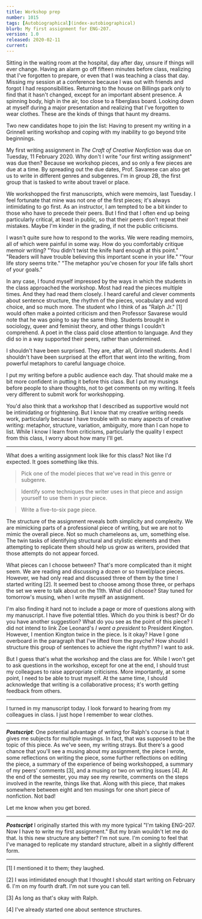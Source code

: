 ```yaml
---
title: Workshop prep
number: 1015
tags: [Autobiographical](index-autobiographical)
blurb: My first assignment for ENG-207.
version: 1.0
released: 2020-02-11 
current: 
---
```

Sitting in the waiting room at the hospital, day after day, unsure
if things will ever change.   Having an alarm go off fifteen minutes
before class, realizing that I've forgotten to prepare, or even
that I was teaching a class that day.  Missing my session at a
conference because I was out with friends and forgot I had
responsibilities.  Returning to the house on Billings park only to
find that it hasn't changed, except for an important absent presence.
A spinning body, high in the air, too close to a fiberglass board.
Looking down at myself during a major presentation and realizing
that I've forgotten to wear clothes.  These are the kinds of things
that haunt my dreams.

Two new candidates hope to join the list: Having to present my
writing in a Grinnell writing workshop and coping with my inability
to go beyond trite beginnings.

My first writing assignment in _The Craft of Creative Nonfiction_
was due on Tuesday, 11 February 2020.  Why don't I write "*our*
first writing assignment" was due then?  Because we workshop pieces,
and so only a few pieces are due at a time.  By spreading out the
due dates, Prof. Savarese can also get us to write in different
genres and subgenres.  I'm in group 2B, the first group that is
tasked to write about travel or place.

We workshopped the first manuscripts, which were memoirs, last
Tuesday.  I feel fortunate that mine was not one of the first pieces;
it's always intimidating to go first.  As an instructor, I am tempted
to be a bit kinder to those who have to precede their peers.  But
I find that I often end up being particularly critical, at least
in public, so that their peers don't repeat their mistakes.  Maybe
I'm kinder in the grading, if not the public criticisms.

I wasn't quite sure how to respond to the works.  We were reading
memoirs, all of which were painful in some way.  How do you comfortably
critique memoir writing?  "You didn't twist the knife hard enough
at this point."  "Readers will have trouble believing this important
scene in your life."  "Your life story seems trite."  "The metaphor
you've chosen for your life falls short of your goals."

In any case, I found myself impressed by the ways in which the
students in the class approached the workshop.  Most had read the
pieces multiple times. And they had read them closely.  I heard
careful and clever comments about sentence structure, the rhythm
of the pieces, vocabulary and word choice, and so much more.  The
student who I think of as "Ralph Jr." [1] would often make a pointed
criticism and then Professor Savarese would note that he was going
to say the same thing.  Students brought in sociology, queer and
feminist theory, and other things I couldn't comprehend. A poet in
the class paid close attention to language.  And they did so in a
way supported their peers, rather than undermined.

I shouldn't have been surprised.  They are, after all, Grinnell
students.  And I shouldn't have been surprised at the effort that
went into the writing, from powerful metaphors to careful language
choice.

I put my writing before a public audience each day.  That should make
me a bit more confident in putting it before this class.  But I put
my musings before people to share thoughts, not to get comments on
my writing.  It feels very different to submit work for workshopping.

You'd also think that a workshop that I described as supportive
would not be intimidating or frightening.  But I know that my
creative writing needs work, particularly because I have trouble
with so many aspects of creative writing: metaphor, structure,
variation, ambiguity, more than I can hope to list.  While I know
I learn from criticisms, particularly the quality I expect from
this class, I worry about how many I'll get.

---

What does a writing assignment look like for this class?  Not like
I'd expected.  It goes something like this.

> Pick one of the model pieces that we've read in this genre or 
  subgenre.

> Identify some techniques the writer uses in that piece and assign
  yourself to use them in your piece.

> Write a five-to-six page piece.

The structure of the assignment reveals both simplicity and complexity.
We are mimicking parts of a professional piece of writing, but we
are not to mimic the overall piece.  Not so much chameleons as, um,
something else.  The twin tasks of identifying structural and
stylistic elements and then attempting to replicate them should
help us grow as writers, provided that those attempts do not appear
forced.

What pieces can I choose between?  That's more complicated than it
might seem.  We are reading and discussing a dozen or so travel/place
pieces.  However, we had only read and discussed three of them by
the time I started writing [2].  It seemed best to choose among those
three, or perhaps the set we were to talk about on the 11th.  What
did I choose?  Stay tuned for tomorrow's musing, when I write myself
an assignment.

I'm also finding it hard not to include a page or more of questions
along with my manuscript.  I have five potential titles.  Which do
you think is best?  Or do you have another suggestion?  What do you
see as the point of this piece?  I did not intend to link Zoe
Leonard's _I want a president_ to President Kington.  However, I
mention Kington twice in the piece.  Is it okay?  Have I gone
overboard in the paragraph that I've lifted from the psyche?  How
should I structure this group of sentences to achieve the right
rhythm?  I want to ask.

But I guess that's what the workshop and the class are for.  While
I won't get to ask questions in the workshop, except for one at the
end, I should trust my colleagues to raise appropriate criticisms.
More importantly, at some point, I need to be able to trust myself.
At the same time, I should acknowledge that writing is a collaborative
process; it's worth getting feedback from others.

---

I turned in my manuscript today.  I look forward to hearing from my
colleagues in class.  I just hope I remember to wear clothes.

---

**_Postscript_**: One potential advantage of writing for Ralph's
course is that it gives me subjects for multiple musings.  In fact,
that was supposed to be the topic of this piece.  As we've seen,
my writing strays.  But there's a good chance that you'll see a
musing about my assignment, the piece I wrote, some reflections on
writing the piece, some further reflections on editing the piece,
a summary of the experience of being workshopped, a summary of my
peers' comments [3], and a musing or two on writing issues [4].
At the end of the semester, you may see my rewrite, comments on the
steps involved in the rewrite, things like that.  Along with this
piece, that makes somewhere between eight and ten musings for one
short piece of nonfiction.  Not bad!

Let me know when you get bored.

---

**_Postscript_** I originally started this with my more typical "I'm
taking ENG-207.  Now I have to write my first assignment."  But my brain
wouldn't let me do that.  Is this new structure any better?  I'm not
sure.  I'm coming to feel that I've managed to replicate my standard
structure, albeit in a slightly different form.

---

[1] I mentioned it to them; they laughed.

[2] I was intimidated enough that I thought I should start writing on 
February 6.  I'm on my fourth draft.  I'm not sure you can tell.

[3] As long as that's okay with Ralph.

[4] I've already started one about sentence structures.
